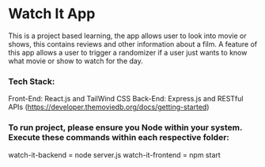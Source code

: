 # Watch It App

This is a project based learning, the app allows user to look into movie or shows, this contains reviews and other information about a film. A feature of this app allows a user to trigger a randomizer if a user just wants to know what movie or show to watch for the day.

### Tech Stack:

Front-End: React.js and TailWind CSS
Back-End: Express.js and RESTful APIs (https://developer.themoviedb.org/docs/getting-started)

### To run project, please ensure you Node within your system. Execute these commands within each respective folder:

watch-it-backend = node server.js
watch-it-frontend = npm start
